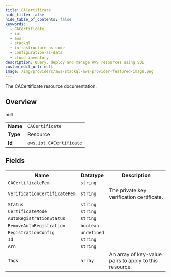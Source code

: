 ```yaml
---
title: CACertificate
hide_title: false
hide_table_of_contents: false
keywords:
  - CACertificate
  - iot
  - aws
  - stackql
  - infrastructure-as-code
  - configuration-as-data
  - cloud inventory
description: Query, deploy and manage AWS resources using SQL
custom_edit_url: null
image: /img/providers/aws/stackql-aws-provider-featured-image.png
---
```

The CACertificate resource documentation.

## Overview
<table><tbody>
<tr><td><b>Name</b></td><td><code>CACertificate</code></td></tr>
<tr><td><b>Type</b></td><td>Resource</td></tr>
null
<tr><td><b>Id</b></td><td><code>aws.iot.CACertificate</code></td></tr>
</tbody></table>

## Fields
<table><tbody>
<tr><th>Name</th><th>Datatype</th><th>Description</th></tr>
<tr><td><code>CACertificatePem</code></td><td><code>string</code></td><td></td></tr><tr><td><code>VerificationCertificatePem</code></td><td><code>string</code></td><td>The private key verification certificate.</td></tr><tr><td><code>Status</code></td><td><code>string</code></td><td></td></tr><tr><td><code>CertificateMode</code></td><td><code>string</code></td><td></td></tr><tr><td><code>AutoRegistrationStatus</code></td><td><code>string</code></td><td></td></tr><tr><td><code>RemoveAutoRegistration</code></td><td><code>boolean</code></td><td></td></tr><tr><td><code>RegistrationConfig</code></td><td><code>undefined</code></td><td></td></tr><tr><td><code>Id</code></td><td><code>string</code></td><td></td></tr><tr><td><code>Arn</code></td><td><code>string</code></td><td></td></tr><tr><td><code>Tags</code></td><td><code>array</code></td><td>An array of key-value pairs to apply to this resource.</td></tr>
</tbody></table>